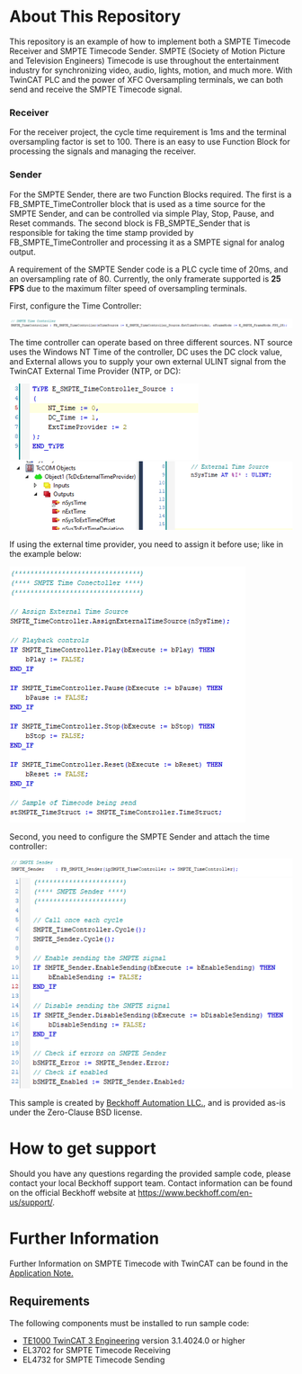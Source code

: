 # About This Repository

This repository is an example of how to implement both a SMPTE Timecode Receiver and SMPTE Timecode Sender. SMPTE (Society of Motion Picture and Television Engineers) Timecode is use throughout the entertainment industry for synchronizing video, audio, lights, motion, and much more. With TwinCAT PLC and the power of XFC Oversampling terminals, we can both send and receive the SMPTE Timecode signal.

### Receiver

For the receiver project, the cycle time requirement is 1ms and the terminal oversampling factor is set to 100. There is an easy to use Function Block for processing the signals and managing the receiver.





### Sender

For the SMPTE Sender, there are two Function Blocks required. The first is a FB_SMPTE_TimeController block that is used as a time source for the SMPTE Sender, and can be controlled via simple Play, Stop, Pause, and Reset commands. The second block is FB_SMPTE_Sender that is responsible for taking the time stamp provided by FB_SMPTE_TimeController  and processing it as a SMPTE signal for analog output. 

A requirement of the SMPTE Sender code is a PLC cycle time of 20ms, and an oversampling rate of 80. Currently, the only framerate supported is **25 FPS** due to the maximum filter speed of oversampling terminals.

First, configure the Time Controller:
<p align="left">
  <img src="https://github.com/Beckhoff-USA-Community/AAG_SMPTE_Timecode/blob/main/Images/SMPTE_Sender_TimeControllerVar.PNG">
</p>  

The time controller can operate based on three different sources. NT source uses the Windows NT Time of the controller, DC uses the DC clock value, and External allows you to supply your own external ULINT signal from the TwinCAT External Time Provider (NTP, or DC):

<p align="left">
<img src="https://github.com/Beckhoff-USA-Community/AAG_SMPTE_Timecode/blob/main/Images/TimeMode.PNG">
<img src="https://github.com/Beckhoff-USA-Community/AAG_SMPTE_Timecode/blob/main/Images/ExternalTime.PNG">
</p>  

If using the external time provider, you need to assign it before use; like in the example below:

<p align="left">
<img src="https://github.com/Beckhoff-USA-Community/AAG_SMPTE_Timecode/blob/main/Images/SMPTE_Sender_TimeControllerPOU.PNG">
</p>  

Second, you need to configure the SMPTE Sender and attach the time controller:

<p align="left">
<img src="https://github.com/Beckhoff-USA-Community/AAG_SMPTE_Timecode/blob/main/Images/SMPTE_Sender_Var.PNG">
<img src="https://github.com/Beckhoff-USA-Community/AAG_SMPTE_Timecode/blob/main/Images/SMPTE_Sender_POU.PNG">
</p> 




This sample is created by [Beckhoff Automation LLC.](https://www.beckhoff.com/en-us/), and is provided as-is under the Zero-Clause BSD license.

# How to get support

Should you have any questions regarding the provided sample code, please contact your local Beckhoff support team. Contact information can be found on the official Beckhoff website at https://www.beckhoff.com/en-us/support/.

# Further Information

Further Information on SMPTE Timecode with TwinCAT can be found in the [Application Note.](https://www.beckhoff.com/media/downloads/application-reports-downloads/2013/dk9222-0213-0063-2.pdf)

## Requirements

The following components must be installed to run sample code:

- [TE1000 TwinCAT 3 Engineering](https://www.beckhoff.com/en-en/products/automation/twincat/te1xxx-twincat-3-engineering/te1000.html) version 3.1.4024.0 or higher
- EL3702 for SMPTE Timecode Receiving
- EL4732 for SMPTE Timecode Sending
